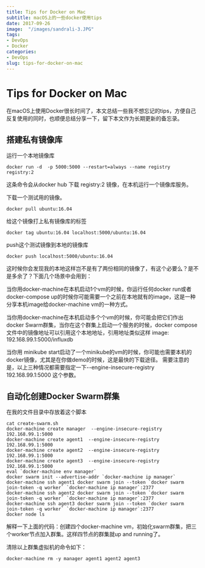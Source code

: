 ```yaml
---
title: Tips for Docker on Mac
subtitle: macOS上的一些docker使用tips
date: 2017-09-26
image:  "/images/sandrali-3.JPG"
tags:
- DevOps
- Docker
categories:
- DevOps
slug: tips-for-docker-on-mac
---
```


# Tips for Docker on Mac

在macOS上使用Docker很长时间了，本文总结一些我不想忘记的tips，方便自己反复使用的同时，也顺便总结分享一下，留下本文作为长期更新的备忘录。

## 搭建私有镜像库

运行一个本地镜像库

```
docker run -d  -p 5000:5000 --restart=always --name registry registry:2
```

这条命令会从docker hub 下载 registry:2 镜像，在本机运行一个镜像库服务。

下载一个测试用的镜像。

```
docker pull ubuntu:16.04
```

给这个镜像打上私有镜像库的标签

```
docker tag ubuntu:16.04 localhost:5000/ubuntu:16.04
```

push这个测试镜像到本地的镜像库

```
docker push localhost:5000/ubuntu:16.04
```

这时候你会发现我的本地这样岂不是有了两份相同的镜像了，有这个必要么？是不是多余了？下面几个场景中会用到：

当你用docker-machine在本机启动1个vm的时候，你运行任何docker run或者docker-compose up的时候你可能需要一个之前在本地就有的image，这是一种分享本机image给docker-machine vm的一种方式。

当你用docker-machine在本机启动多个个vm的时候，你可能会把它们作出docker Swarm群集，当你在这个群集上启动一个服务的时候，docker compose文件中的镜像地址可以引用这个本地地址，引用地址类似这样 image: 192.168.99.1:5000/influxdb

当你用 minikube start启动了一个minikube的vm的时候，你可能也需要本机的docker镜像，尤其是在你做demo的时候，这是最快的下载途径。
需要注意的是，以上三种情况都需要指定一下--engine-insecure-registry 192.168.99.1:5000 这个参数。

## 自动化创建Docker Swarm群集

在我的文件目录中存放着这个脚本

```
cat create-swarm.sh
docker-machine create manager  --engine-insecure-registry 192.168.99.1:5000
docker-machine create agent1  --engine-insecure-registry 192.168.99.1:5000
docker-machine create agent2  --engine-insecure-registry 192.168.99.1:5000
docker-machine create agent3  --engine-insecure-registry 192.168.99.1:5000
eval `docker-machine env manager`
docker swarm init --advertise-addr `docker-machine ip manager`
docker-machine ssh agent1 docker swarm join --token `docker swarm join-token -q worker` `docker-machine ip manager`:2377
docker-machine ssh agent2 docker swarm join --token `docker swarm join-token -q worker` `docker-machine ip manager`:2377
docker-machine ssh agent3 docker swarm join --token `docker swarm join-token -q worker` `docker-machine ip manager`:2377
docker node ls
```

解释一下上面的代码：创建四个docker-machine vm，初始化swarm群集，把三个worker节点加入群集。这样四节点的群集就up and running了。

清除以上群集虚拟机的命令如下：

```
docker-machine rm -y manager agent1 agent2 agent3
```
